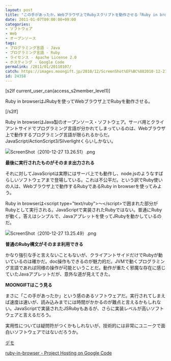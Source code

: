 ```yaml
---
layout: post
title: "この手があったか。Webブラウザ上でRubyスクリプトを動作させる「Ruby in browser」"
date: 2011-01-07T09:00:00+09:00
categories:
- ソフトウェア
- Web
- オープンソース
tags: 
- プログラミング言語 - Java
- プログラミング言語 - Ruby
- ライセンス - Apache License 2.0
- ホスティング - Google Code
permalink: /2011/01/20110107/
catch: https://images.moongift.jp/2010/12/ScreenShot%EF%BC%882010-12-27-13.25.49%EF%BC%89.png
id: 24358
---
```

[s2If current\_user\_can(access\_s2member\_level1)]

Ruby in browserはJRubyを使ってWebブラウザ上でRubyを動作させる。

[/s2If]  

Ruby in browserはJava製のオープンソース・ソフトウェア。サーバ用とクライアントサイドでプログラミング言語が分かれてしまっているのは、Webブラウザ上で動作するプログラミング言語が限られるからだ。JavaScript/ActionScript3/Silverlightくらいしかない。

  

![ScreenShot（2010-12-27 13.26.51）.png](https://images.moongift.jp/2010/12/ScreenShot（2010-12-27-13.26.51）.png)

  

**最後に実行されたものがそのまま出力される**

  

それに対してJavaScriptは実際にはサーバ上でも動作し、node.jsのようなすばらしいソフトウェアまで登場している。これは不公平だ。という訳でRuby使いの人は、Webブラウザ上で動作するRubyであるRuby in browserを使ってみよう。

  
<!--more-->

Ruby in browserは\<script type="text/ruby"\>〜\</script\>で囲まれた部分がRubyとして実行される。JavaScriptで実装されたRubyではない。普通にRubyが動く。答えはシンプルで、Javaアプレットを使ってJRubyを動かしているのだ。

  

![ScreenShot（2010-12-27 13.25.49）.png](https://images.moongift.jp/2010/12/ScreenShot（2010-12-27-13.25.49）.png)

  

**普通のRuby構文がそのまま利用できる**

  

かなり強引な手と言えないこともないが、クライアントサイドだけでRubyが動いているのは確かだ。doc操作もできるのが魅力的だ。JVMで動くプログラミング言語であれば同様の操作が可能ということだ。動作が重たく邪魔な存在に感じていたJavaアプレットだが、意外な道が見えてきた。

  
  
  

**MOONGIFTはこう見る**

  

まさに「この手があったか」という感のあるソフトウェアだ。実行されてしまえば速度は速いが、読み込みまでには時間がかかるのが難点と言えるかもしれない。JavaScriptで実装されたJSRubyもあるが、さらに実装レベルが高いソフトウェアと言えるだろう。

  

実用性については疑問符がつくかもしれないが、技術的には非常にユニークで面白いソフトウェアではないだろうか。

  

[デモ](http://ruby-in-browser.googlecode.com/svn/trunk/evalruby/index.html)

  

[ruby-in-browser - Project Hosting on Google Code](http://code.google.com/p/ruby-in-browser/)

  
